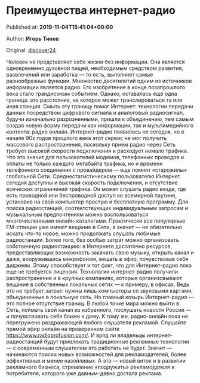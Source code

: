 
# Преимущества интернет-радио

Published at: **2019-11-04T15:41:04+00:00**

Author: **Игорь Тинов**

Original: [discover24](https://discover24.ru/2019/11/preimuschestva-internet-radio/)

Человек не представляет себе жизни без информации. Она является одновременно духовной пищей, необходимым средством развития, развлечений или заработка — то есть, выполняет самые разнообразные функции.
Множество десятилетий одним из источников информации является радио. Его изобретение в конце позапрошлого века стало грандиозным событием. Однако, оставалась еще одна граница: это расстояние, на которое может транслироваться та или иная станция.
Смыть эту границу помог Интернет: технологии передачи данных посредством цифрового сигнала и аналоговый радиосигнал, будучи изначально разрозненными, пришли к объединению, тем самым создав новую форму передачи как информации, так и мультимедийного контента: радио онлайн.
Интернет-радио появилось не сегодня, но в начале 90х годов прошлого века этот сервис не мог получить массового распространения, поскольку прием радио через Сеть требует высокой скорости подключения и расходует немало трафика. Что это значит для пользователей модемов, телефонных проводов и оплаты не только каждого мегабайта трафика, но и времени телефонного соединения с провайдером — еще помнят «старожилы» глобальной Сети.
Среднестатистическому пользователю Интернет сегодня доступны и высокая скорость подключения, и отсутствие всяческих ограничений трафика. Он может слушать радио везде, где есть проводной или беспроводной доступ ко всемирной паутине, установив на свой компьютер простую и бесплатную программу.
Для поиска радиостанций, соответствующих индивидуальным запросам и музыкальным предпочтениям можно воспользоваться многочисленными онлайн-каталогами. Практически все популярные FM-станции уже имеют вещание в Сети, а значит — не обязательно искать что-то новое, можно продолжать слушать любимые радиостанции.
Более того, без особых затрат можно организовать собственную радиостанцию: в Интернете достаточно ресурсов, предоставляющих возможность закачать свою музыку, открыть канал и даже, вооружившись микрофоном, вещать в эфир, почувствовав себя диджеем. Этому способствует и тот факт, что для Интернет-радио пока еще не требуется лицензия.
Технологии интернет-радио получили распространение и в крупных компаниях, которые организовывают вещание в собственных локальных сетях — к примеру, в офисах. Ведь это не требует затрат: нужны лишь компьютеры со звуковыми картами, объединенные в локальную сеть. Но главный козырь Интернет-радио — это полное отсутствие границ. В любой точке мира можно выйти в Сеть, поймать свой канал из избранного, послушать новости России — и почувствовать себя ближе к дому. К тому же, радио-онлайн пока не перегружено раздражающей любого слушателя рекламой. Слушайте прямой эфир онлайн на проверенном сайте https://www.radioprofusion.com/.
И вряд ли владельцы интернет-радиостанций будут привлекать традиционные рекламные технологии — с современным слушателем это работать не будет. Значит — начинаются поиски новых возможностей для рекламодателей, более эффективных и менее назойливых. А это — новый виток и в развитии рекламного бизнеса, стремление «подружить» рекламодателя и потребителя, которого уже давным-давно достала реклама.
